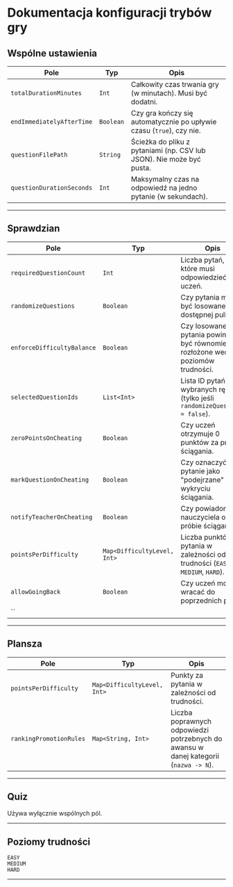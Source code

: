 #  Dokumentacja konfiguracji trybów gry

##  Wspólne ustawienia
| Pole                      | Typ       | Opis                                                                 |
| ------------------------- | --------- | -------------------------------------------------------------------- |
| `totalDurationMinutes`    | `Int`     | Całkowity czas trwania gry (w minutach). Musi być dodatni.           |
| `endImmediatelyAfterTime` | `Boolean` | Czy gra kończy się automatycznie po upływie czasu (`true`), czy nie. |
| `questionFilePath`        | `String`  | Ścieżka do pliku z pytaniami (np. CSV lub JSON). Nie może być pusta. |
| `questionDurationSeconds` | `Int`     | Maksymalny czas na odpowiedź na jedno pytanie (w sekundach).         |

---

##  Sprawdzian 

| Pole                       | Typ                         | Opis                                                                               |
| -------------------------- | --------------------------- | ---------------------------------------------------------------------------------- |
| `requiredQuestionCount`    | `Int`                       | Liczba pytań, na które musi odpowiedzieć uczeń.                                    |
| `randomizeQuestions`       | `Boolean`                   | Czy pytania mają być losowane z dostępnej puli.                                    |
| `enforceDifficultyBalance` | `Boolean`                   | Czy losowane pytania powinny być równomiernie rozłożone według poziomów trudności. |
| `selectedQuestionIds`      | `List<Int>`                 | Lista ID pytań wybranych ręcznie (tylko jeśli `randomizeQuestions = false`).       |
| `zeroPointsOnCheating`     | `Boolean`                   | Czy uczeń otrzymuje 0 punktów za próbę ściągania.                                  |
| `markQuestionOnCheating`   | `Boolean`                   | Czy oznaczyć pytanie jako "podejrzane" przy wykryciu ściągania.                    |
| `notifyTeacherOnCheating`  | `Boolean`                   | Czy powiadomić nauczyciela o próbie ściągania.                                     |
| `pointsPerDifficulty`      | `Map<DifficultyLevel, Int>` | Liczba punktów za pytania w zależności od trudności (`EASY`, `MEDIUM`, `HARD`).    |
| `allowGoingBack`           | `Boolean`                   | Czy uczeń może wracać do poprzednich pytań.                                        |
| ``                           |                             |                                                                                    |

---

##  Plansza 

| Pole                    | Typ                         | Opis                                                                                 |
| ----------------------- | --------------------------- | ------------------------------------------------------------------------------------ |
| `pointsPerDifficulty`   | `Map<DifficultyLevel, Int>` | Punkty za pytania w zależności od trudności.                                         |
| `rankingPromotionRules` | `Map<String, Int>`          | Liczba poprawnych odpowiedzi potrzebnych do awansu w danej kategorii (`nazwa -> N`). |

---

##  Quiz

 Używa wyłącznie wspólnych pól.


---

##  Poziomy trudności 

```
EASY
MEDIUM
HARD
```

---
